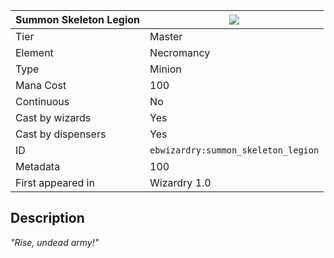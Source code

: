 | Summon Skeleton Legion |![](https://github.com/Electroblob77/Wizardry/blob/1.12.2/src/main/resources/assets/ebwizardry/textures/spells/ebwizardry:summon_skeleton_legion.png)|
|---|---|
| Tier | Master |
| Element | Necromancy |
| Type | Minion |
| Mana Cost | 100 |
| Continuous | No |
| Cast by wizards | Yes |
| Cast by dispensers | Yes |
| ID | `ebwizardry:summon_skeleton_legion` |
| Metadata | 100 |
| First appeared in | Wizardry 1.0 |
## Description
_"Rise, undead army!"_